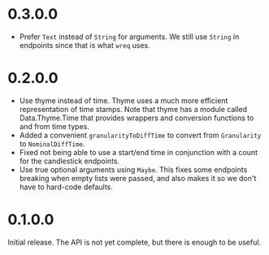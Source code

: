 # 0.3.0.0

- Prefer `Text` instead of `String` for arguments. We still use `String` in
  endpoints since that is what `wreq` uses.

# 0.2.0.0

- Use thyme instead of time. Thyme uses a much more efficient representation of
  time stamps. Note that thyme has a module called Data.Thyme.Time that
  provides wrappers and conversion functions to and from time types.
- Added a convenient `granularityToDiffTime` to convert from `Granularity` to
  `NominalDiffTime`.
- Fixed not being able to use a start/end time in conjunction with a count for
  the candlestick endpoints.
- Use true optional arguments using `Maybe`. This fixes some endpoints breaking
  when empty lists were passed, and also makes it so we don't have to hard-code
  defaults.

# 0.1.0.0

Initial release. The API is not yet complete, but there is enough to be useful.
